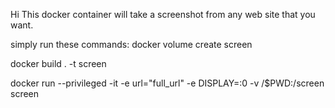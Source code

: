 Hi
This docker container will take a screenshot from any web site that 
you want.

simply run these commands:
docker volume create screen

docker build . -t screen

docker run --privileged -it -e url="full_url" -e DISPLAY=:0 -v /$PWD:/screen screen
